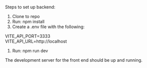 Steps to set up backend:

1. Clone to repo
2. Run: npm install
3. Create a .env file with the following:

VITE_API_PORT=3333<br/>
VITE_API_URL=http://localhost

1. Run: npm run dev

The development server for the front end should be up and running.
